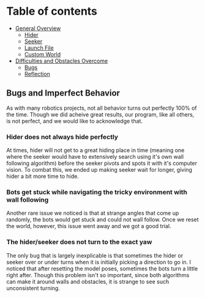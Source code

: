 # Table of contents

* [General Overview](overview.md)
  * [Hider](hider.md)
  * [Seeker](seeker.md)
  * [Launch File](launch.md)
  * [Custom World](world.md)
* [Difficulties and Obstacles Overcome](obstacles.md)
  * [Bugs](bugs.md)
  * [Reflection](reflection.md)


## Bugs and Imperfect Behavior 

As with many robotics projects, not all behavior turns out perfectly 100% of the time. Though we did acheive great results, our program, like all others, is not perfect, and we would like to acknowledge that. 

### Hider does not always hide perfectly
At times, hider will not get to a great hiding place in time (meaning one where the seeker would have to extensively search using it's own wall following algorithm) before the seeker pivots and spots it with it's computer vision. To combat this, we ended up making seeker wait for longer, giving hider a bit more time to hide. 

### Bots get stuck while navigating the tricky environment with wall following
Another rare issue we noticed is that at strange angles that come up randomly, the bots would get stuck and could not wall follow. Once we reset the world, however, this issue went away and we got a good trial.

### The hider/seeker does not turn to the exact yaw
The only bug that is largely inexplicable is that sometimes the hider or seeker over or under turns when it is initially picking a direction to go in. I noticed that after resetting the model poses, sometimes the bots turn a little right after. Though this problem isn't so important, since both algorithms can make it around walls and obstacles, it is strange to see such unconsistent turning. 
